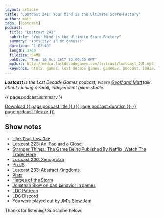 ```yaml
---
layout: article
title: "Lostcast 241: Your Mind is the Ultimate Scare-Factory"
author: matt
tags: [lostcast]
podcast:
  title: "Lostcast 241"
  subtitle: "Your Mind is the Ultimate Scare-Factory"
  summary: "Toxicity? In MY games?!"
  duration: "1:02:40"
  length: 3760
  filesize: 54MB
  pubDate: "Tue, 10 Oct 2017 13:00:00 GMT"
  mp3url: http://media.lostdecadegames.com/lostcast/lostcast_241.mp3
  keywords: html5, games, lost decade games, gamedev, podcast, indie, lostcast
---
```

_**Lostcast** is the Lost Decade Games podcast, where [Geoff and Matt](/about/) talk about running a small, independent game studio._

{{ page.podcast.summary }}

<a class="download-podcast" href="{{ page.podcast.mp3url }}">
	Download {{ page.podcast.title }} ({{ page.podcast.duration }}, {{ page.podcast.filesize }})
</a>

## Show notes

* [High End, Low Rez](https://www.youtube.com/watch?v=VAXRiyPyG-g)
* [Lostcast 223: An iPad and a Closet](http://www.lostdecadegames.com/lostcast-223/)
* [Stranger Things: The Game Being Published By Netflix, Watch The Trailer Here](http://www.gameinformer.com/b/news/archive/2017/10/04/stranger-things-the-game-being-published-by-netflix-watch-the-trailer-here.aspx)
* [Lostcast 236: Xenoprobia](http://www.lostdecadegames.com/lostcast-236/)
* [PixiJS](http://www.pixijs.com/)
* [Lostcast 233: Abstract Kingdoms](http://www.lostdecadegames.com/lostcast-233/)
* [Plato](https://www.platoapp.com/)
* [Heroes of the Storm](http://us.battle.net/heroes/en/)
* [Jonathan Blow on bad behavior in games](https://twitter.com/Jonathan_Blow/status/908208506167189504)
* [LDG Patreon](https://www.patreon.com/lostdecadegames)
* [LDG Discord](https://discord.gg/jNHav65)
* You were played out by [JM's Slow Jam](https://joshuamorse.bandcamp.com/track/jms-slow-jam)

Thanks for listening! Subscribe below:
